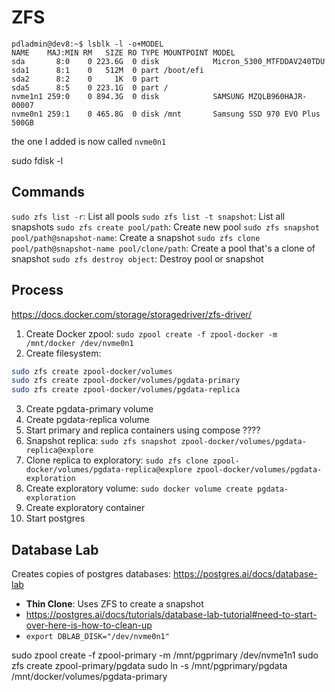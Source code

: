 # ZFS

```
pdladmin@dev8:~$ lsblk -l -o+MODEL
NAME    MAJ:MIN RM   SIZE RO TYPE MOUNTPOINT MODEL
sda       8:0    0 223.6G  0 disk            Micron_5300_MTFDDAV240TDU
sda1      8:1    0   512M  0 part /boot/efi
sda2      8:2    0     1K  0 part
sda5      8:5    0 223.1G  0 part /
nvme1n1 259:0    0 894.3G  0 disk            SAMSUNG MZQLB960HAJR-00007
nvme0n1 259:1    0 465.8G  0 disk /mnt       Samsung SSD 970 EVO Plus 500GB
```

the one I added is now called `nvme0n1`

sudo fdisk -l

## Commands

`sudo zfs list -r`: List all pools
`sudo zfs list -t snapshot`: List all snapshots
`sudo zfs create pool/path`: Create new pool
`sudo zfs snapshot pool/path@snapshot-name`: Create a snapshot
`sudo zfs clone pool/path@snapshot-name pool/clone/path`: Create a pool that's a
clone of snapshot
`sudo zfs destroy object`: Destroy pool or snapshot

## Process
https://docs.docker.com/storage/storagedriver/zfs-driver/
1. Create Docker zpool: `sudo zpool create -f zpool-docker -m /mnt/docker /dev/nvme0n1`
2. Create filesystem: 
```bash
sudo zfs create zpool-docker/volumes
sudo zfs create zpool-docker/volumes/pgdata-primary
sudo zfs create zpool-docker/volumes/pgdata-replica
```
3. Create pgdata-primary volume
4. Create pgdata-replica volume
5. Start primary and replica containers using compose
????
6. Snapshot replica: `sudo zfs snapshot zpool-docker/volumes/pgdata-replica@explore`
7. Clone replica to exploratory: `sudo zfs clone zpool-docker/volumes/pgdata-replica@explore zpool-docker/volumes/pgdata-exploration`
8. Create exploratory volume: `sudo docker volume create pgdata-exploration`
9. Create exploratory container
10. Start postgres

## Database Lab
Creates copies of postgres databases: https://postgres.ai/docs/database-lab 
- **Thin Clone**: Uses ZFS to create a snapshot 
- https://postgres.ai/docs/tutorials/database-lab-tutorial#need-to-start-over-here-is-how-to-clean-up
- `export DBLAB_DISK="/dev/nvme0n1"`

sudo zpool create -f zpool-primary -m /mnt/pgprimary /dev/nvme1n1
sudo zfs create zpool-primary/pgdata
sudo ln -s /mnt/pgprimary/pgdata /mnt/docker/volumes/pgdata-primary